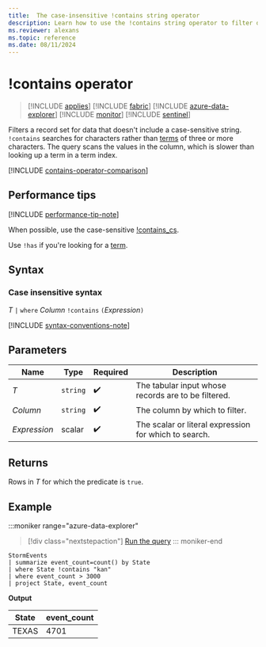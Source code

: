 ```yaml
---
title:  The case-insensitive !contains string operator
description: Learn how to use the !contains string operator to filter data that doesn't include a case sensitive string.
ms.reviewer: alexans
ms.topic: reference
ms.date: 08/11/2024
---
```


# !contains operator

> [!INCLUDE [applies](../includes/applies-to-version/applies.md)] [!INCLUDE [fabric](../includes/applies-to-version/fabric.md)] [!INCLUDE [azure-data-explorer](../includes/applies-to-version/azure-data-explorer.md)] [!INCLUDE [monitor](../includes/applies-to-version/monitor.md)] [!INCLUDE [sentinel](../includes/applies-to-version/sentinel.md)]

Filters a record set for data that doesn't include a case-sensitive string. `!contains` searches for characters rather than [terms](datatypes-string-operators.md#what-is-a-term) of three or more characters. The query scans the values in the column, which is slower than looking up a term in a term index.

[!INCLUDE [contains-operator-comparison](../includes/contains-operator-comparison.md)]

## Performance tips

[!INCLUDE [performance-tip-note](../includes/performance-tip-note.md)]

When possible, use the case-sensitive [!contains_cs](not-contains-cs-operator.md).

Use `!has` if you're looking for a [term](datatypes-string-operators.md#what-is-a-term).

## Syntax

### Case insensitive syntax

*T* `|` `where` *Column* `!contains` `(`*Expression*`)`

[!INCLUDE [syntax-conventions-note](../includes/syntax-conventions-note.md)]

## Parameters

| Name | Type | Required | Description |
|--|--|--|--|
| *T* | `string` |  :heavy_check_mark:| The tabular input whose records are to be filtered.|
| *Column* | `string` |  :heavy_check_mark:| The column by which to filter.|
| *Expression* | scalar |  :heavy_check_mark:| The scalar or literal expression for which to search.|

## Returns

Rows in *T* for which the predicate is `true`.

## Example

:::moniker range="azure-data-explorer"
> [!div class="nextstepaction"]
> <a href="https://dataexplorer.azure.com/clusters/help/databases/Samples?query=H4sIAAAAAAAAAwsuyS/KdS1LzSsp5qpRKC7NzU0syqxKVUgFCcUn55fmldiCSQ1NhaRKheCSxJJUoMLyjNSiVAhPQTE5P68kMTOvWEEpOzFPCS6LZISCnYKxgYEBUKqgKD8rNbkEolUHWQ0AK1/nHYoAAAA=" target="_blank">Run the query</a>
::: moniker-end

```kusto
StormEvents
| summarize event_count=count() by State
| where State !contains "kan"
| where event_count > 3000
| project State, event_count
```

**Output**

|State|event_count|
|-----|-----------|
|TEXAS|4701|
